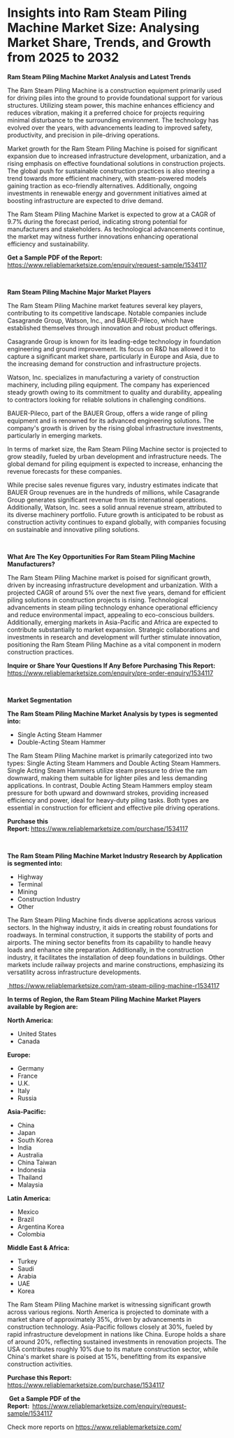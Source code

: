 <p><h1>Insights into Ram Steam Piling Machine Market Size: Analysing Market Share, Trends, and Growth from 2025 to 2032</h1></p><p><strong>Ram Steam Piling Machine Market Analysis and Latest Trends</strong></p>
<p><p>The Ram Steam Piling Machine is a construction equipment primarily used for driving piles into the ground to provide foundational support for various structures. Utilizing steam power, this machine enhances efficiency and reduces vibration, making it a preferred choice for projects requiring minimal disturbance to the surrounding environment. The technology has evolved over the years, with advancements leading to improved safety, productivity, and precision in pile-driving operations.</p><p>Market growth for the Ram Steam Piling Machine is poised for significant expansion due to increased infrastructure development, urbanization, and a rising emphasis on effective foundational solutions in construction projects. The global push for sustainable construction practices is also steering a trend towards more efficient machinery, with steam-powered models gaining traction as eco-friendly alternatives. Additionally, ongoing investments in renewable energy and government initiatives aimed at boosting infrastructure are expected to drive demand. </p><p>The Ram Steam Piling Machine Market is expected to grow at a CAGR of 9.7% during the forecast period, indicating strong potential for manufacturers and stakeholders. As technological advancements continue, the market may witness further innovations enhancing operational efficiency and sustainability.</p></p>
<p><strong>Get a Sample PDF of the Report:&nbsp;</strong> <a href="https://www.reliablemarketsize.com/enquiry/request-sample/1534117?utm_campaign=2453&utm_medium=2&utm_source=Github&utm_content=ia&utm_term=11042025&utm_id=ram-steam-piling-machine">https://www.reliablemarketsize.com/enquiry/request-sample/1534117</a></p>
<p>&nbsp;</p>
<p><strong>Ram Steam Piling Machine Major Market Players</strong></p>
<p><p>The Ram Steam Piling Machine market features several key players, contributing to its competitive landscape. Notable companies include Casagrande Group, Watson, Inc., and BAUER-Pileco, which have established themselves through innovation and robust product offerings.</p><p>Casagrande Group is known for its leading-edge technology in foundation engineering and ground improvement. Its focus on R&D has allowed it to capture a significant market share, particularly in Europe and Asia, due to the increasing demand for construction and infrastructure projects.</p><p>Watson, Inc. specializes in manufacturing a variety of construction machinery, including piling equipment. The company has experienced steady growth owing to its commitment to quality and durability, appealing to contractors looking for reliable solutions in challenging conditions.</p><p>BAUER-Pileco, part of the BAUER Group, offers a wide range of piling equipment and is renowned for its advanced engineering solutions. The company's growth is driven by the rising global infrastructure investments, particularly in emerging markets.</p><p>In terms of market size, the Ram Steam Piling Machine sector is projected to grow steadily, fueled by urban development and infrastructure needs. The global demand for piling equipment is expected to increase, enhancing the revenue forecasts for these companies.</p><p>While precise sales revenue figures vary, industry estimates indicate that BAUER Group revenues are in the hundreds of millions, while Casagrande Group generates significant revenue from its international operations. Additionally, Watson, Inc. sees a solid annual revenue stream, attributed to its diverse machinery portfolio. Future growth is anticipated to be robust as construction activity continues to expand globally, with companies focusing on sustainable and innovative piling solutions.</p></p>
<p>&nbsp;</p>
<p><strong>What Are The Key Opportunities For Ram Steam Piling Machine Manufacturers?</strong></p>
<p><p>The Ram Steam Piling Machine market is poised for significant growth, driven by increasing infrastructure development and urbanization. With a projected CAGR of around 5% over the next five years, demand for efficient piling solutions in construction projects is rising. Technological advancements in steam piling technology enhance operational efficiency and reduce environmental impact, appealing to eco-conscious builders. Additionally, emerging markets in Asia-Pacific and Africa are expected to contribute substantially to market expansion. Strategic collaborations and investments in research and development will further stimulate innovation, positioning the Ram Steam Piling Machine as a vital component in modern construction practices.</p></p>
<p><strong>Inquire or Share Your Questions If Any Before Purchasing This Report:</strong> <a href="https://www.reliablemarketsize.com/enquiry/pre-order-enquiry/1534117?utm_campaign=2453&utm_medium=2&utm_source=Github&utm_content=ia&utm_term=11042025&utm_id=ram-steam-piling-machine">https://www.reliablemarketsize.com/enquiry/pre-order-enquiry/1534117</a></p>
<p>&nbsp;</p>
<p><strong>Market Segmentation</strong></p>
<p><strong>The Ram Steam Piling Machine Market Analysis by types is segmented into:</strong></p>
<p><ul><li>Single Acting Steam Hammer</li><li>Double-Acting Steam Hammer</li></ul></p>
<p><p>The Ram Steam Piling Machine market is primarily categorized into two types: Single Acting Steam Hammers and Double Acting Steam Hammers. Single Acting Steam Hammers utilize steam pressure to drive the ram downward, making them suitable for lighter piles and less demanding applications. In contrast, Double Acting Steam Hammers employ steam pressure for both upward and downward strokes, providing increased efficiency and power, ideal for heavy-duty piling tasks. Both types are essential in construction for efficient and effective pile driving operations.</p></p>
<p><strong>Purchase this Report:&nbsp;</strong><a href="https://www.reliablemarketsize.com/purchase/1534117?utm_campaign=2453&utm_medium=2&utm_source=Github&utm_content=ia&utm_term=11042025&utm_id=ram-steam-piling-machine">https://www.reliablemarketsize.com/purchase/1534117</a></p>
<p>&nbsp;</p>
<p><strong>The Ram Steam Piling Machine Market Industry Research by Application is segmented into:</strong></p>
<p><ul><li>Highway</li><li>Terminal</li><li>Mining</li><li>Construction Industry</li><li>Other</li></ul></p>
<p><p>The Ram Steam Piling Machine finds diverse applications across various sectors. In the highway industry, it aids in creating robust foundations for roadways. In terminal construction, it supports the stability of ports and airports. The mining sector benefits from its capability to handle heavy loads and enhance site preparation. Additionally, in the construction industry, it facilitates the installation of deep foundations in buildings. Other markets include railway projects and marine constructions, emphasizing its versatility across infrastructure developments.</p></p>
<p><a href="https://www.reliablemarketsize.com/ram-steam-piling-machine-r1534117?utm_campaign=2453&utm_medium=2&utm_source=Github&utm_content=ia&utm_term=11042025&utm_id=ram-steam-piling-machine">&nbsp;https://www.reliablemarketsize.com/ram-steam-piling-machine-r1534117</a></p>
<p><strong>In terms of Region, the Ram Steam Piling Machine Market Players available by Region are:</strong></p>
<p>
    <p> <strong> North America: </strong>
        <ul>
            <li>United States</li>
            <li>Canada</li>
        </ul>
        </p> 
    <p> <strong> Europe: </strong>
        <ul>
            <li>Germany</li>
            <li>France</li>
            <li>U.K.</li>
            <li>Italy</li>
            <li>Russia</li>
        </ul>
        </p> 
    <p> <strong> Asia-Pacific: </strong>
        <ul>
            <li>China</li>
            <li>Japan</li>
            <li>South Korea</li>
            <li>India</li>
            <li>Australia</li>
            <li>China Taiwan</li>
            <li>Indonesia</li>
            <li>Thailand</li>
            <li>Malaysia</li>
        </ul>
        </p> 
    <p> <strong> Latin America: </strong>
        <ul>
            <li>Mexico</li>
            <li>Brazil</li>
            <li>Argentina Korea</li>
            <li>Colombia</li>
        </ul>
        </p> 
    <p> <strong> Middle East & Africa: </strong>
        <ul>
            <li>Turkey</li>
            <li>Saudi</li>
            <li>Arabia</li>
            <li>UAE</li>
            <li>Korea</li>
        </ul>
    </p>
    </p>
<p><p>The Ram Steam Piling Machine market is witnessing significant growth across various regions. North America is projected to dominate with a market share of approximately 35%, driven by advancements in construction technology. Asia-Pacific follows closely at 30%, fueled by rapid infrastructure development in nations like China. Europe holds a share of around 20%, reflecting sustained investments in renovation projects. The USA contributes roughly 10% due to its mature construction sector, while China's market share is poised at 15%, benefitting from its expansive construction activities.</p></p>
<p><strong>Purchase this Report: </strong><a href="https://www.reliablemarketsize.com/purchase/1534117?utm_campaign=2453&utm_medium=2&utm_source=Github&utm_content=ia&utm_term=11042025&utm_id=ram-steam-piling-machine">https://www.reliablemarketsize.com/purchase/1534117</a></p>
<p>&nbsp;<strong>Get a Sample PDF of the Report:&nbsp;&nbsp;</strong><a href="https://www.reliablemarketsize.com/enquiry/request-sample/1534117?utm_campaign=2453&utm_medium=2&utm_source=Github&utm_content=ia&utm_term=11042025&utm_id=ram-steam-piling-machine">https://www.reliablemarketsize.com/enquiry/request-sample/1534117</a></p>
<p><strong></strong></p>
<p>Check more reports on <a href="https://www.reliablemarketsize.com/?utm_campaign=2453&utm_medium=2&utm_source=Github&utm_content=ia&utm_term=11042025&utm_id=ram-steam-piling-machine">https://www.reliablemarketsize.com/</a></p>